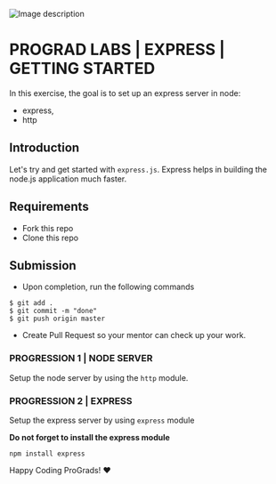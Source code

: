 ![Image description](https://i1.faceprep.in/ProGrad/prograd-logo.png)
# PROGRAD LABS | EXPRESS | GETTING STARTED

In this exercise, the goal is to set up an express server in node:

- express,
- http

## Introduction

Let's try and get started with `express.js`. Express helps in building the node.js application much faster.

## Requirements 

- Fork this repo
- Clone this repo

## Submission

- Upon completion, run the following commands

```
$ git add .
$ git commit -m "done"
$ git push origin master
```

- Create Pull Request so your mentor can check up your work.

### PROGRESSION 1 | NODE SERVER
Setup the node server by using the `http` module.

### PROGRESSION 2 | EXPRESS
Setup the express server by using  `express` module

**Do not forget to install the express module**
```
npm install express
```

Happy Coding ProGrads! :heart:
